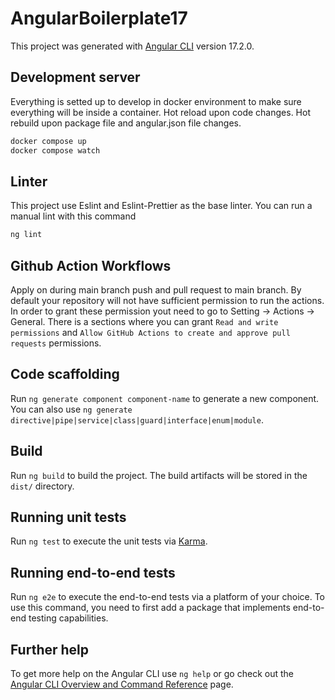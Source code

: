 # AngularBoilerplate17

This project was generated with [Angular CLI](https://github.com/angular/angular-cli) version 17.2.0.

## Development server

Everything is setted up to develop in docker environment to make sure everything will be inside a container.
Hot reload upon code changes.
Hot rebuild upon package file and angular.json file changes.

```bash
docker compose up
docker compose watch
```

## Linter

This project use Eslint and Eslint-Prettier as the base linter. You can run a manual lint with this command

```bash
ng lint
```

## Github Action Workflows

Apply on during main branch push and pull request to main branch. By default your repository will not have sufficient permission to run the actions.
In order to grant these permission yout need to go to Setting -> Actions -> General.
There is a sections where you can grant `Read and write permissions` and `Allow GitHub Actions to create and approve pull requests` permissions.

## Code scaffolding

Run `ng generate component component-name` to generate a new component. You can also use `ng generate directive|pipe|service|class|guard|interface|enum|module`.

## Build

Run `ng build` to build the project. The build artifacts will be stored in the `dist/` directory.

## Running unit tests

Run `ng test` to execute the unit tests via [Karma](https://karma-runner.github.io).

## Running end-to-end tests

Run `ng e2e` to execute the end-to-end tests via a platform of your choice. To use this command, you need to first add a package that implements end-to-end testing capabilities.

## Further help

To get more help on the Angular CLI use `ng help` or go check out the [Angular CLI Overview and Command Reference](https://angular.io/cli) page.

